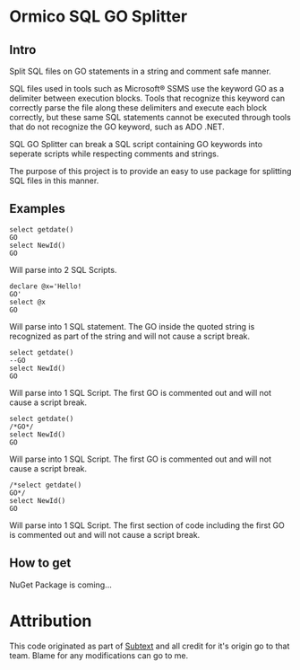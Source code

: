 # Ormico SQL GO Splitter
## Intro
Split SQL files on GO statements in a string and comment safe manner.

SQL files used in tools such as Microsoft&reg; SSMS use the keyword GO as a delimiter between execution blocks. Tools that recognize this keyword can correctly parse the file along these delimiters and execute each block correctly, but these same SQL statements cannot be executed through tools that do not recognize the GO keyword, such as ADO .NET.

SQL GO Splitter can break a SQL script containing GO keywords into seperate scripts while respecting comments and strings.

The purpose of this project is to provide an easy to use package for splitting SQL files in this manner.

## Examples
```
select getdate()
GO
select NewId()
GO
```
Will parse into 2 SQL Scripts.

```
declare @x='Hello!
GO'
select @x
GO
```
Will parse into 1 SQL statement. The GO inside the quoted string is recognized as part of the string and will not cause a script break.

```
select getdate()
--GO
select NewId()
GO
```
Will parse into 1 SQL Script. The first GO is commented out and will not cause a script break.

```
select getdate()
/*GO*/
select NewId()
GO
```
Will parse into 1 SQL Script. The first GO is commented out and will not cause a script break.

```
/*select getdate()
GO*/
select NewId()
GO
```
Will parse into 1 SQL Script. The first section of code including the first GO is commented out and will not cause a script break.

## How to get
NuGet Package is coming...

# Attribution
This code originated as part of [Subtext](https://github.com/haacked/Subtext) and all credit for it's origin go to that team. Blame for any modifications can go to me.